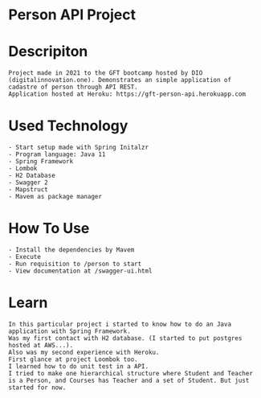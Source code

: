 # Person API Project

# Descripiton 
    Project made in 2021 to the GFT bootcamp hosted by DIO (digitalinnovation.one). Demonstrates an simple application of cadastre of person through API REST.
    Application hosted at Heroku: https://gft-person-api.herokuapp.com

# Used Technology
    - Start setup made with Spring Initalzr
    - Program language: Java 11
    - Spring Framework
    - Lombok
    - H2 Database
    - Swagger 2
    - Mapstruct
    - Mavem as package manager

# How To Use
    - Install the dependencies by Mavem
    - Execute
    - Run requisition to /person to start
    - View documentation at /swagger-ui.html
    
# Learn
    In this particular project i started to know how to do an Java application with Spring Framework.
    Was my first contact with H2 database. (I started to put postgres hosted at AWS...).
    Also was my second experience with Heroku.
    First glance at project Loombok too.
    I learned how to do unit test in a API.
    I tried to make one hierarchical structure where Student and Teacher is a Person, and Courses has Teacher and a set of Student. But just started for now.
